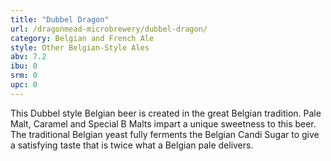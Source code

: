 ```yaml
---
title: "Dubbel Dragon"
url: /dragonmead-microbrewery/dubbel-dragon/
category: Belgian and French Ale
style: Other Belgian-Style Ales
abv: 7.2
ibu: 0
srm: 0
upc: 0
---
```

This Dubbel style Belgian beer is created in the great Belgian tradition. Pale Malt, Caramel and Special B Malts impart a unique sweetness to this beer. The traditional Belgian yeast fully ferments the Belgian Candi Sugar to give a satisfying taste that is twice what a Belgian pale delivers.
